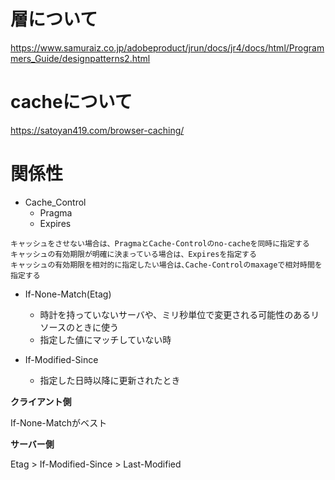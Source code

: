 # 層について
https://www.samuraiz.co.jp/adobeproduct/jrun/docs/jr4/docs/html/Programmers_Guide/designpatterns2.html


#  cacheについて

https://satoyan419.com/browser-caching/



# 関係性
- Cache_Control
  - Pragma
  - Expires

```
キャッシュをさせない場合は、PragmaとCache-Controlのno-cacheを同時に指定する
キャッシュの有効期限が明確に決まっている場合は、Expiresを指定する
キャッシュの有効期限を相対的に指定したい場合は､Cache-Controlのmaxageで相対時間を指定する
```

- If-None-Match(Etag)
  - 時計を持っていないサーバや、ミリ秒単位で変更される可能性のあるリソースのときに使う
  - 指定した値にマッチしていない時

- If-Modified-Since
  - 指定した日時以降に更新されたとき

**クライアント側**

If-None-Matchがベスト

**サーバー側**

Etag > If-Modified-Since > Last-Modified
